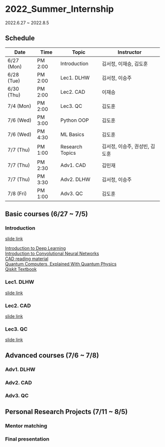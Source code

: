 # 2022_Summer_Internship

2022.6.27 ~ 2022.8.5

## Schedule

| Date | Time | Topic | Instructor |
| ---- | ---- | ---- | ---------- |
| 6/27 (Mon) | PM 2:00 | Introduction | 김서정, 이재승, 김도훈 |
| 6/28 (Tue) | PM 2:00 | Lec1. DLHW | 김서정, 이승주 |
| 6/30 (Thu) | PM 2:00 | Lec2. CAD | 이재승 |
| 7/4 (Mon) | PM 2:00 | Lec3. QC | 김도훈 |
| 7/6 (Wed) | PM 3:00 | Python OOP | 김도훈 |
| 7/6 (Wed) | PM 4:30 | ML Basics | 김도훈 |
| 7/7 (Thu) | PM 1:00 | Research Topics | 김서정, 이승주, 권성빈, 김도훈 | 
| 7/7 (Thu) | PM 2:30 | Adv1. CAD | 김민재 | 
| 7/7 (Thu) | PM 3:30 | Adv2. DLHW | 김서정, 이승주 | 
| 7/8 (Fri) | PM 1:00 | Adv3. QC | 김도훈 | 

## Basic courses (6/27 ~ 7/5)
### Introduction
[slide link](https://www.dropbox.com/s/w5rtcv9c855w6mv/0627_intro.pptx?dl=0)

[Introduction to Deep Learning](https://www.youtube.com/watch?v=7sB052Pz0sQ&list=PLtBw6njQRU-rwp5__7C0oIVt26ZgjG9NI)<br>
[Introduction to Convolutional Neural Networks](https://www.youtube.com/watch?v=vT1JzLTH4G4&list=PL3FW7Lu3i5JvHM8ljYj-zLfQRF3EO8sYv)<br>
[CAD reading material](http://blogspot.designonchip.com/2009/10/rtl-engineer.html)<br>
[Quantum Computers, Explained With Quantum Physics](https://youtu.be/jHoEjvuPoB8)<br>
[Qiskit Textbook](https://qiskit.org/learn/)

### Lec1. DLHW
[slide link](https://www.dropbox.com/scl/fi/j7vph3e880u1tyfdnpd2s/220628_summer_intern_DLHS.pptx?dl=0&rlkey=m6z8qtuz2cqxqytxhv60yqdql)


### Lec2. CAD
[slide link](https://www.dropbox.com/scl/fi/v7f3aj489jcn1f48c10l4/20220630_CAD_JSL.pptx?dl=0&rlkey=8i935wbqby7f4cwdevw193cz9)


### Lec3. QC
[slide link](https://www.dropbox.com/s/yxnvj5wcaralcyo/0704_QC_basic.pptx?dl=0)


## Advanced courses (7/6 ~ 7/8)
### Adv1. DLHW


### Adv2. CAD


### Adv3. QC



## Personal Research Projects (7/11 ~ 8/5)
### Mentor matching


### Final presentation


